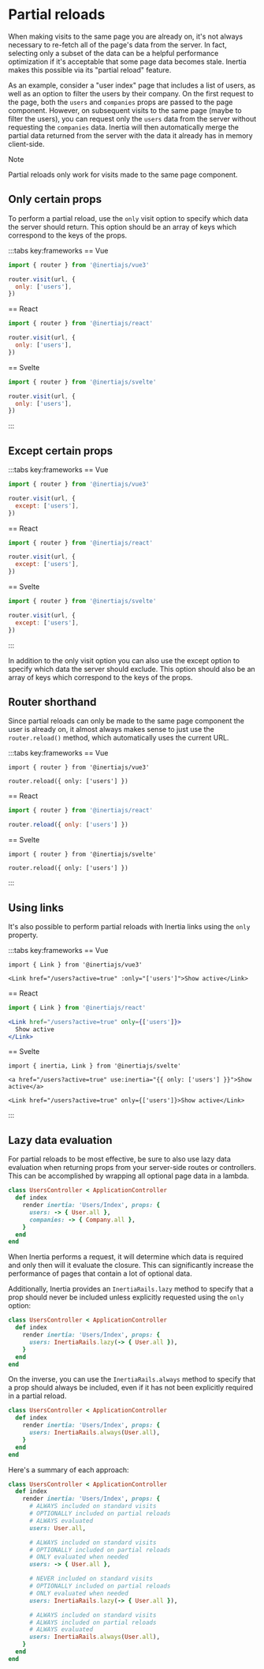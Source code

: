 # Partial reloads

When making visits to the same page you are already on, it's not always necessary to re-fetch all of the page's data from the server. In fact, selecting only a subset of the data can be a helpful performance optimization if it's acceptable that some page data becomes stale. Inertia makes this possible via its "partial reload" feature.

As an example, consider a "user index" page that includes a list of users, as well as an option to filter the users by their company. On the first request to the page, both the `users` and `companies` props are passed to the page component. However, on subsequent visits to the same page (maybe to filter the users), you can request only the `users` data from the server without requesting the `companies` data. Inertia will then automatically merge the partial data returned from the server with the data it already has in memory client-side.

> [!NOTE]
> Partial reloads only work for visits made to the same page component.

## Only certain props

To perform a partial reload, use the `only` visit option to specify which data the server should return. This option should be an array of keys which correspond to the keys of the props.

:::tabs key:frameworks
== Vue

```js
import { router } from '@inertiajs/vue3'

router.visit(url, {
  only: ['users'],
})
```

== React

```jsx
import { router } from '@inertiajs/react'

router.visit(url, {
  only: ['users'],
})
```

== Svelte

```js
import { router } from '@inertiajs/svelte'

router.visit(url, {
  only: ['users'],
})
```

:::

## Except certain props

:::tabs key:frameworks
== Vue

```js
import { router } from '@inertiajs/vue3'

router.visit(url, {
  except: ['users'],
})
```

== React

```jsx
import { router } from '@inertiajs/react'

router.visit(url, {
  except: ['users'],
})
```

== Svelte

```js
import { router } from '@inertiajs/svelte'

router.visit(url, {
  except: ['users'],
})
```

:::

In addition to the only visit option you can also use the except option to specify which data the server should exclude. This option should also be an array of keys which correspond to the keys of the props.

## Router shorthand

Since partial reloads can only be made to the same page component the user is already on, it almost always makes sense to just use the `router.reload()` method, which automatically uses the current URL.

:::tabs key:frameworks
== Vue

```vue
import { router } from '@inertiajs/vue3'

router.reload({ only: ['users'] })
```

== React

```jsx
import { router } from '@inertiajs/react'

router.reload({ only: ['users'] })
```

== Svelte

```svelte
import { router } from '@inertiajs/svelte'

router.reload({ only: ['users'] })
```

:::

## Using links

It's also possible to perform partial reloads with Inertia links using the `only` property.

:::tabs key:frameworks
== Vue

```vue
import { Link } from '@inertiajs/vue3'

<Link href="/users?active=true" :only="['users']">Show active</Link>
```

== React

```jsx
import { Link } from '@inertiajs/react'

<Link href="/users?active=true" only={['users']}>
  Show active
</Link>
```

== Svelte

```svelte
import { inertia, Link } from '@inertiajs/svelte'

<a href="/users?active=true" use:inertia="{{ only: ['users'] }}">Show active</a>

<Link href="/users?active=true" only={['users']}>Show active</Link>
```

:::

## Lazy data evaluation

For partial reloads to be most effective, be sure to also use lazy data evaluation when returning props from your server-side routes or controllers. This can be accomplished by wrapping all optional page data in a lambda.

```ruby
class UsersController < ApplicationController
  def index
    render inertia: 'Users/Index', props: {
      users: -> { User.all },
      companies: -> { Company.all },
    }
  end
end
```

When Inertia performs a request, it will determine which data is required and only then will it evaluate the closure. This can significantly increase the performance of pages that contain a lot of optional data.

Additionally, Inertia provides an `InertiaRails.lazy` method to specify that a prop should never be included unless explicitly requested using the `only` option:

```ruby
class UsersController < ApplicationController
  def index
    render inertia: 'Users/Index', props: {
      users: InertiaRails.lazy(-> { User.all }),
    }
  end
end
```

On the inverse, you can use the `InertiaRails.always` method to specify that a prop should always be included, even if it has not been explicitly required in a partial reload.

```ruby
class UsersController < ApplicationController
  def index
    render inertia: 'Users/Index', props: {
      users: InertiaRails.always(User.all),
    }
  end
end
```

Here's a summary of each approach:

```ruby
class UsersController < ApplicationController
  def index
    render inertia: 'Users/Index', props: {
      # ALWAYS included on standard visits
      # OPTIONALLY included on partial reloads
      # ALWAYS evaluated
      users: User.all,

      # ALWAYS included on standard visits
      # OPTIONALLY included on partial reloads
      # ONLY evaluated when needed
      users: -> { User.all },

      # NEVER included on standard visits
      # OPTIONALLY included on partial reloads
      # ONLY evaluated when needed
      users: InertiaRails.lazy(-> { User.all }),

      # ALWAYS included on standard visits
      # ALWAYS included on partial reloads
      # ALWAYS evaluated
      users: InertiaRails.always(User.all),
    }
  end
end
```
